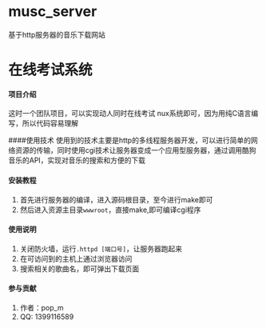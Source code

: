 # musc_server
基于http服务器的音乐下载网站
# 在线考试系统

#### 项目介绍
这时一个团队项目，可以实现动人同时在线考试
nux系统即可，因为用纯C语言编写，所以代码容易理解<Br>

####使用技术
使用到的技术主要是http的多线程服务器开发，可以进行简单的网络资源的传输，同时使用cgi技术让服务器变成一个应用型服务器，通过调用酷狗音乐的API，实现对音乐的搜索和方便的下载


#### 安装教程

1. 首先进行服务器的编译，进入源码根目录，至今进行make即可
2. 然后进入资源主目录`wwwroot`，直接make,即可编译cgi程序


#### 使用说明

1. 关闭防火墙，运行`.httpd [端口号]`，让服务器跑起来
2. 在可访问到的主机上通过浏览器访问
3. 搜索相关的歌曲名，即可弹出下载页面

#### 参与贡献

1. 作者：pop_m
2. QQ: 1399116589


